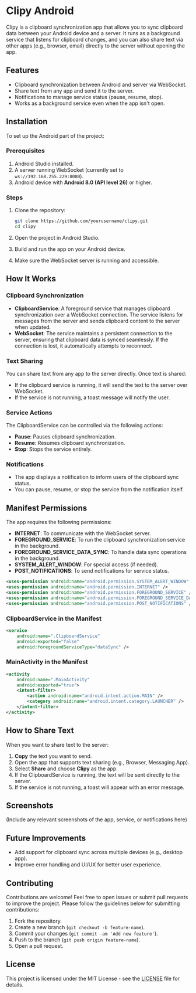 # Clipy Android

Clipy is a clipboard synchronization app that allows you to sync clipboard data between your Android device and a server. It runs as a background service that listens for clipboard changes, and you can also share text via other apps (e.g., browser, email) directly to the server without opening the app.

## Features
- Clipboard synchronization between Android and server via WebSocket.
- Share text from any app and send it to the server.
- Notifications to manage service status (pause, resume, stop).
- Works as a background service even when the app isn't open.

## Installation

To set up the Android part of the project:

### Prerequisites
1. Android Studio installed.
2. A server running WebSocket (currently set to `ws://192.168.255.229:8080`).
3. Android device with **Android 8.0 (API level 26)** or higher.

### Steps
1. Clone the repository:

    ```bash
    git clone https://github.com/yourusername/clipy.git
    cd clipy
    ```

2. Open the project in Android Studio.

3. Build and run the app on your Android device.

4. Make sure the WebSocket server is running and accessible.

## How It Works

### Clipboard Synchronization
- **ClipboardService**: A foreground service that manages clipboard synchronization over a WebSocket connection. The service listens for messages from the server and sends clipboard content to the server when updated.
- **WebSocket**: The service maintains a persistent connection to the server, ensuring that clipboard data is synced seamlessly. If the connection is lost, it automatically attempts to reconnect.

### Text Sharing
You can share text from any app to the server directly. Once text is shared:
- If the clipboard service is running, it will send the text to the server over WebSocket.
- If the service is not running, a toast message will notify the user.

### Service Actions
The ClipboardService can be controlled via the following actions:
- **Pause**: Pauses clipboard synchronization.
- **Resume**: Resumes clipboard synchronization.
- **Stop**: Stops the service entirely.

### Notifications
- The app displays a notification to inform users of the clipboard sync status.
- You can pause, resume, or stop the service from the notification itself.

## Manifest Permissions

The app requires the following permissions:

- **INTERNET**: To communicate with the WebSocket server.
- **FOREGROUND_SERVICE**: To run the clipboard synchronization service in the background.
- **FOREGROUND_SERVICE_DATA_SYNC**: To handle data sync operations in the background.
- **SYSTEM_ALERT_WINDOW**: For special access (if needed).
- **POST_NOTIFICATIONS**: To send notifications for service status.

```xml
<uses-permission android:name="android.permission.SYSTEM_ALERT_WINDOW" />
<uses-permission android:name="android.permission.INTERNET" />
<uses-permission android:name="android.permission.FOREGROUND_SERVICE" />
<uses-permission android:name="android.permission.FOREGROUND_SERVICE_DATA_SYNC" />
<uses-permission android:name="android.permission.POST_NOTIFICATIONS" />
```

### ClipboardService in the Manifest
```xml
<service
    android:name=".ClipboardService"
    android:exported="false"
    android:foregroundServiceType="dataSync" />
```

### MainActivity in the Manifest
```xml
<activity
    android:name=".MainActivity"
    android:exported="true">
    <intent-filter>
        <action android:name="android.intent.action.MAIN" />
        <category android:name="android.intent.category.LAUNCHER" />
    </intent-filter>
</activity>
```

## How to Share Text
When you want to share text to the server:
1. **Copy** the text you want to send.
2. Open the app that supports text sharing (e.g., Browser, Messaging App).
3. Select **Share** and choose **Clipy** as the app.
4. If the ClipboardService is running, the text will be sent directly to the server.
5. If the service is not running, a toast will appear with an error message.

## Screenshots
(Include any relevant screenshots of the app, service, or notifications here)

## Future Improvements
- Add support for clipboard sync across multiple devices (e.g., desktop app).
- Improve error handling and UI/UX for better user experience.

## Contributing

Contributions are welcome! Feel free to open issues or submit pull requests to improve the project. Please follow the guidelines below for submitting contributions:
1. Fork the repository.
2. Create a new branch (`git checkout -b feature-name`).
3. Commit your changes (`git commit -am 'Add new feature'`).
4. Push to the branch (`git push origin feature-name`).
5. Open a pull request.

## License

This project is licensed under the MIT License - see the [LICENSE](LICENSE) file for details.

